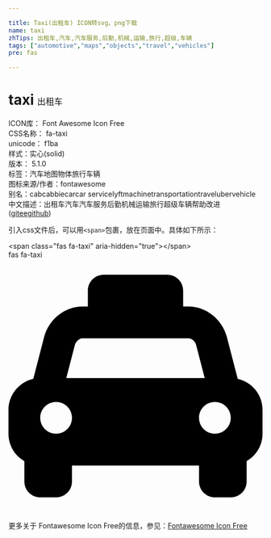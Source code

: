 ```yaml
---

title: Taxi(出租车) ICON转svg、png下载
name: taxi
zhTips: 出租车,汽车,汽车服务,后勤,机械,运输,旅行,超级,车辆
tags: ["automotive","maps","objects","travel","vehicles"]
pre: fas

---
```


# taxi  <small style="font-size: 60%;font-weight: 100">出租车</small>


<div class="detail-page">
<p>
<span>
ICON库：
<span class="badge-secondary badge">Font Awesome Icon Free</span> 
</span>
<br/>
<span>
CSS名称：
<span class="badge-secondary badge">fa-taxi</span> 
</span>
<br/>
<span>
unicode：
<span class="badge-secondary badge">f1ba</span> 
<copy-btn content='f1ba' btn-title=""></copy-btn>
<copy-btn :content='String.fromCodePoint(parseInt("f1ba", 16))' btn-title="复制U"></copy-btn>
</span><br/><span>样式：<span class="badge-light badge">实心(solid)</span></span>
<br/>
<span>
版本：
<span class="badge-secondary badge">5.1.0</span> 
</span><br/><span>标签：<span class="badge-light badge"><router-link to="/tags/automotive.html">汽车</router-link></span><span class="badge-light badge"><router-link to="/tags/maps.html">地图</router-link></span><span class="badge-light badge"><router-link to="/tags/objects.html">物体</router-link></span><span class="badge-light badge"><router-link to="/tags/travel.html">旅行</router-link></span><span class="badge-light badge"><router-link to="/tags/vehicles.html">车辆</router-link></span></span>
<br/>
<span>图标来源/作者：<span class="badge-light badge">fontawesome</span></span> 
<br/>
<span>别名：<span class="badge-light badge">cab</span><span class="badge-light badge">cabbie</span><span class="badge-light badge">car</span><span class="badge-light badge">car service</span><span class="badge-light badge">lyft</span><span class="badge-light badge">machine</span><span class="badge-light badge">transportation</span><span class="badge-light badge">travel</span><span class="badge-light badge">uber</span><span class="badge-light badge">vehicle</span></span><br/><span class="zh-detail">中文描述：<span class="badge-primary badge">出租车</span><span class="badge-primary badge">汽车</span><span class="badge-primary badge">汽车服务</span><span class="badge-primary badge">后勤</span><span class="badge-primary badge">机械</span><span class="badge-primary badge">运输</span><span class="badge-primary badge">旅行</span><span class="badge-primary badge">超级</span><span class="badge-primary badge">车辆</span><span class="help-link"><span>帮助改进</span>(<a href="https://gitee.com/liuwave/icon-helper/edit/master/json/fontawesome/solid/taxi.json" target="_blank" rel="noopener noreferrer">gitee</a><a href="https://github.com/liuwave/icon-helper/edit/master/json/fontawesome/solid/taxi.json" target="_blank" rel="noopener noreferrer">github</a></span>)</span><br/>
</p>
</div>
<div class="alert alert-dark">
  <i class="fas fa-taxi fa-xs"></i>
  <i class="fas fa-taxi fa-sm"></i>
  <i class="fas fa-taxi fa-lg"></i>
  <i class="fas fa-taxi fa-2x"></i>
  <i class="fas fa-taxi fa-3x"></i>
  <i class="fas fa-taxi fa-5x"></i>
  <i class="fas fa-taxi fa-7x"></i>
</div>
<div>
  <p>引入css文件后，可以用<code>&lt;span&gt;</code>包裹，放在页面中。具体如下所示：    
  </p>
  <div class="alert alert-primary" style="font-size: 14px">
    &lt;span class="fas fa-taxi" aria-hidden="true"&gt;&lt;/span&gt;
    <copy-btn content='<span class="fas fa-taxi" aria-hidden="true"></span>'></copy-btn>
  </div>
  <div class="alert alert-secondary">
    <i class="fas fa-taxi"
    style="font-size: 24px"
    aria-hidden="true"></i> fas fa-taxi
    <copy-btn content="fas fa-taxi" btn-title="复制图标名称"></copy-btn>
  </div>
</div>
<div id="svg" class="svg-wrap">
<svg xmlns="http://www.w3.org/2000/svg" viewBox="0 0 512 512"><path d="M462 241.64l-22-84.84c-9.6-35.2-41.6-60.8-76.8-60.8H352V64c0-17.67-14.33-32-32-32H192c-17.67 0-32 14.33-32 32v32h-11.2c-35.2 0-67.2 25.6-76.8 60.8l-22 84.84C21.41 248.04 0 273.47 0 304v48c0 23.63 12.95 44.04 32 55.12V448c0 17.67 14.33 32 32 32h32c17.67 0 32-14.33 32-32v-32h256v32c0 17.67 14.33 32 32 32h32c17.67 0 32-14.33 32-32v-40.88c19.05-11.09 32-31.5 32-55.12v-48c0-30.53-21.41-55.96-50-62.36zM96 352c-17.67 0-32-14.33-32-32s14.33-32 32-32 32 14.33 32 32-14.33 32-32 32zm20.55-112l17.2-66.36c2.23-8.16 9.59-13.64 15.06-13.64h214.4c5.47 0 12.83 5.48 14.85 12.86L395.45 240h-278.9zM416 352c-17.67 0-32-14.33-32-32s14.33-32 32-32 32 14.33 32 32-14.33 32-32 32z"/></svg>
</div>
<detail full-name='fa-taxi'></detail>
    
<div><p>更多关于  Fontawesome Icon Free的信息，参见：<a target="_blank" href="https://iconhelper.cn/fontawesome.html">Fontawesome Icon Free</a>
</p></div>
